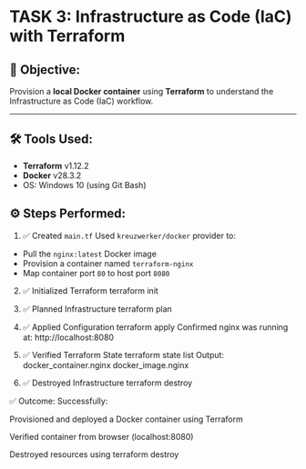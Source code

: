 # TASK 3: Infrastructure as Code (IaC) with Terraform

## 🎯 Objective:
Provision a **local Docker container** using **Terraform** to understand the Infrastructure as Code (IaC) workflow.

---

## 🛠️ Tools Used:
- **Terraform** v1.12.2
- **Docker** v28.3.2
- OS: Windows 10 (using Git Bash)

## ⚙️ Steps Performed:

1. ✅ Created `main.tf`
Used `kreuzwerker/docker` provider to:
- Pull the `nginx:latest` Docker image
- Provision a container named `terraform-nginx`
- Map container port `80` to host port `8080`

2. ✅ Initialized Terraform
terraform init

3. ✅ Planned Infrastructure
terraform plan

4. ✅ Applied Configuration
terraform apply
Confirmed nginx was running at: http://localhost:8080

5. ✅ Verified Terraform State
terraform state list
Output:
docker_container.nginx
docker_image.nginx

6. ✅ Destroyed Infrastructure
terraform destroy


✅ Outcome:
Successfully:

Provisioned and deployed a Docker container using Terraform

Verified container from browser (localhost:8080)

Destroyed resources using terraform destroy